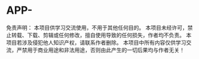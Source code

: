 # APP-
免责声明： 本项目供学习交流使用，不用于其他任何目的。 本项目未经许可，禁止转载、下载、剪辑或任何修改，擅自使用导致的任何损失，作者均不负责。 本项目若涉及侵犯他人知识产权，请联系作者删除。 本项目中所有内容仅供学习交流，严禁用于商业用途和非法用途，否则由此产生的一切后果均与作者无关！
